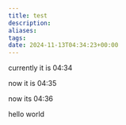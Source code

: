 ```yaml
---
title: test
description: 
aliases: 
tags: 
date: 2024-11-13T04:34:23+00:00
---
```

currently it is 04:34



now it is 04:35



now its 04:36



<span title="test">hello world </span>
